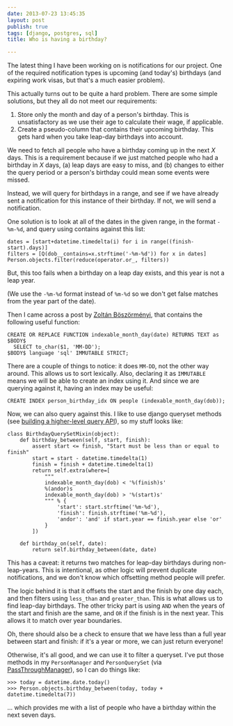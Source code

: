 ```yaml
---
date: 2013-07-23 13:45:35
layout: post
publish: true
tags: [django, postgres, sql]
title: Who is having a birthday?

---
```



The latest thing I have been working on is notifications for our project. One of the required notification types is upcoming (and today's) birthdays (and expiring work visas, but that's a much easier problem).

This actually turns out to be quite a hard problem. There are some simple solutions, but they all do not meet our requirements:

1. Store only the month and day of a person's birthday. This is unsatisfactory as we use their age to calculate their wage, if applicable.
2. Create a pseudo-column that contains their upcoming birthday. This gets hard when you take leap-day birthdays into account.

We need to fetch all people who have a birthday coming up in the next _X_ days. This is a requirement because if we just matched people who had a birthday in _X_ days, (a) leap days are easy to miss, and (b) changes to either the query period or a person's birthday could mean some events were missed.

Instead, we will query for birthdays in a range, and see if we have already sent a notification for this instance of their birthday. If not, we will send a notification.

One solution is to look at all of the dates in the given range, in the format ``-%m-%d``, and query using contains against this list:

    dates = [start+datetime.timedelta(i) for i in range((finish-start).days)]
    filters = [Q(dob__contains=x.strftime('-%m-%d')) for x in dates]
    Person.objects.filter(reduce(operator.or_, filters))

But, this too fails when a birthday on a leap day exists, and this year is not a leap year.

(We use the `-%m-%d` format instead of `%m-%d` so we don't get false matches from the year part of the date).

Then I came across a post by [Zoltán Böszörményi](http://www.postgresql.org/message-id/481E08F1.3000604@cybertec.at), that contains the following useful function:

    CREATE OR REPLACE FUNCTION indexable_month_day(date) RETURNS TEXT as $BODY$
      SELECT to_char($1, 'MM-DD');
    $BODY$ language 'sql' IMMUTABLE STRICT;
    

There are a couple of things to notice: it does ``MM-DD``, not the other way around. This allows us to sort lexically. Also, declaring it as ``IMMUTABLE`` means we will be able to create an index using it. And since we are querying against it, having an index may be useful:

    CREATE INDEX person_birthday_idx ON people (indexable_month_day(dob));

Now, we can also query against this. I like to use django queryset methods (see [building a higher-level query API](http://dabapps.com/blog/higher-level-query-api-django-orm/)), so my stuff looks like:

    class BirthdayQuerySetMixin(object):
        def birthday_between(self, start, finish):
            assert start <= finish, "Start must be less than or equal to finish"
            start = start - datetime.timedelta(1)
            finish = finish + datetime.timedelta(1)
            return self.extra(where=[
                """
                indexable_month_day(dob) < '%(finish)s' 
                %(andor)s 
                indexable_month_day(dob) > '%(start)s'
                """ % {
                    'start': start.strftime('%m-%d'),
                    'finish': finish.strftime('%m-%d'),
                    'andor': 'and' if start.year == finish.year else 'or'
                }
            ])
          
        def birthday_on(self, date):
            return self.birthday_between(date, date)


This has a caveat: it returns two matches for leap-day birthdays during non-leap-years. This is intentional, as other logic will prevent duplicate notifications, and we don't know which offsetting method people will prefer.

The logic behind it is that it offsets the start and the finish by one day each, and then filters using `less_than` and `greater_than`. This is what allows us to find leap-day birthdays. The other tricky part is using `AND` when the years of the start and finish are the same, and `OR` if the finish is in the next year. This allows it to match over year boundaries.

Oh, there should also be a check to ensure that we have less than a full year between start and finish: if it's a year or more, we can just return everyone!

Otherwise, it's all good, and we can use it to filter a queryset. I've put those methods in my ``PersonManager`` and ``PersonQuerySet`` (via [PassThroughManager](https://pypi.python.org/pypi/django-model-utils)), so I can do things like:

    >>> today = datetime.date.today()
    >>> Person.objects.birthday_between(today, today + datetime.timedelta(7))
    
… which provides me with a list of people who have a birthday within the next seven days.